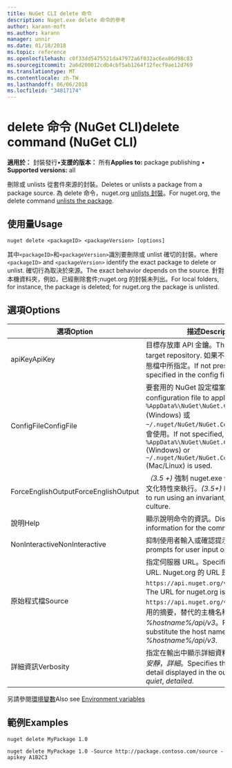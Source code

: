 ```yaml
---
title: NuGet CLI delete 命令
description: Nuget.exe delete 命令的參考
author: karann-msft
ms.author: karann
manager: unnir
ms.date: 01/18/2018
ms.topic: reference
ms.openlocfilehash: c0f33dd5475521da47972a6f032ac6ea86d98c83
ms.sourcegitcommit: 2a6d200012cdb4cbf5ab1264f12fecf9ae12d769
ms.translationtype: MT
ms.contentlocale: zh-TW
ms.lasthandoff: 06/06/2018
ms.locfileid: "34817174"
---
```

# <a name="delete-command-nuget-cli"></a><span data-ttu-id="17fec-103">delete 命令 (NuGet CLI)</span><span class="sxs-lookup"><span data-stu-id="17fec-103">delete command (NuGet CLI)</span></span>

<span data-ttu-id="17fec-104">**適用於：** 封裝發行&bullet;**支援的版本：** 所有</span><span class="sxs-lookup"><span data-stu-id="17fec-104">**Applies to:** package publishing &bullet; **Supported versions:** all</span></span>

<span data-ttu-id="17fec-105">刪除或 unlists 從套件來源的封裝。</span><span class="sxs-lookup"><span data-stu-id="17fec-105">Deletes or unlists a package from a package source.</span></span> <span data-ttu-id="17fec-106">為 delete 命令，nuget.org [unlists 封裝](../policies/deleting-packages.md)。</span><span class="sxs-lookup"><span data-stu-id="17fec-106">For nuget.org, the delete command [unlists the package](../policies/deleting-packages.md).</span></span>

## <a name="usage"></a><span data-ttu-id="17fec-107">使用量</span><span class="sxs-lookup"><span data-stu-id="17fec-107">Usage</span></span>

```cli
nuget delete <packageID> <packageVersion> [options]
```

<span data-ttu-id="17fec-108">其中`<packageID>`和`<packageVersion>`識別要刪除或 unlist 確切的封裝。</span><span class="sxs-lookup"><span data-stu-id="17fec-108">where `<packageID>` and `<packageVersion>` identify the exact package to delete or unlist.</span></span> <span data-ttu-id="17fec-109">確切行為取決於來源。</span><span class="sxs-lookup"><span data-stu-id="17fec-109">The exact behavior depends on the source.</span></span> <span data-ttu-id="17fec-110">針對本機資料夾，例如，已經刪除套件;nuget.org 的封裝未列出。</span><span class="sxs-lookup"><span data-stu-id="17fec-110">For local folders, for instance, the package is deleted; for nuget.org the package is unlisted.</span></span>

## <a name="options"></a><span data-ttu-id="17fec-111">選項</span><span class="sxs-lookup"><span data-stu-id="17fec-111">Options</span></span>

| <span data-ttu-id="17fec-112">選項</span><span class="sxs-lookup"><span data-stu-id="17fec-112">Option</span></span> | <span data-ttu-id="17fec-113">描述</span><span class="sxs-lookup"><span data-stu-id="17fec-113">Description</span></span> |
| --- | --- |
| <span data-ttu-id="17fec-114">apiKey</span><span class="sxs-lookup"><span data-stu-id="17fec-114">ApiKey</span></span> | <span data-ttu-id="17fec-115">目標存放庫 API 金鑰。</span><span class="sxs-lookup"><span data-stu-id="17fec-115">The API key for the target repository.</span></span> <span data-ttu-id="17fec-116">如果不存在，則會使用組態檔中所指定。</span><span class="sxs-lookup"><span data-stu-id="17fec-116">If not present, the one specified in the config file is used.</span></span> |
| <span data-ttu-id="17fec-117">ConfigFile</span><span class="sxs-lookup"><span data-stu-id="17fec-117">ConfigFile</span></span> | <span data-ttu-id="17fec-118">要套用的 NuGet 設定檔案。</span><span class="sxs-lookup"><span data-stu-id="17fec-118">The NuGet configuration file to apply.</span></span> <span data-ttu-id="17fec-119">如果未指定， `%AppData%\NuGet\NuGet.Config` (Windows) 或`~/.nuget/NuGet/NuGet.Config`(Mac/Linux) 會使用。</span><span class="sxs-lookup"><span data-stu-id="17fec-119">If not specified, `%AppData%\NuGet\NuGet.Config` (Windows) or `~/.nuget/NuGet/NuGet.Config` (Mac/Linux) is used.</span></span>|
| <span data-ttu-id="17fec-120">ForceEnglishOutput</span><span class="sxs-lookup"><span data-stu-id="17fec-120">ForceEnglishOutput</span></span> | <span data-ttu-id="17fec-121">*（3.5 +)* 強制 nuget.exe 使用不變，英文的文化特性來執行。</span><span class="sxs-lookup"><span data-stu-id="17fec-121">*(3.5+)* Forces nuget.exe to run using an invariant, English-based culture.</span></span> |
| <span data-ttu-id="17fec-122">說明</span><span class="sxs-lookup"><span data-stu-id="17fec-122">Help</span></span> | <span data-ttu-id="17fec-123">顯示說明命令的資訊。</span><span class="sxs-lookup"><span data-stu-id="17fec-123">Displays help information for the command.</span></span> |
| <span data-ttu-id="17fec-124">NonInteractive</span><span class="sxs-lookup"><span data-stu-id="17fec-124">NonInteractive</span></span> | <span data-ttu-id="17fec-125">抑制使用者輸入或確認提示。</span><span class="sxs-lookup"><span data-stu-id="17fec-125">Suppresses prompts for user input or confirmations.</span></span> |
| <span data-ttu-id="17fec-126">原始程式檔</span><span class="sxs-lookup"><span data-stu-id="17fec-126">Source</span></span> | <span data-ttu-id="17fec-127">指定伺服器 URL。</span><span class="sxs-lookup"><span data-stu-id="17fec-127">Specifies the server URL.</span></span> <span data-ttu-id="17fec-128">Nuget.org 的 URL 是`https://api.nuget.org/v3/index.json`。</span><span class="sxs-lookup"><span data-stu-id="17fec-128">The URL for nuget.org is `https://api.nuget.org/v3/index.json`.</span></span> <span data-ttu-id="17fec-129">私用的摘要，替代的主機名稱，例如 *%hostname%/api/v3*。</span><span class="sxs-lookup"><span data-stu-id="17fec-129">For private feeds, substitute the host name, for example, *%hostname%/api/v3*.</span></span> |
| <span data-ttu-id="17fec-130">詳細資訊</span><span class="sxs-lookup"><span data-stu-id="17fec-130">Verbosity</span></span> | <span data-ttu-id="17fec-131">指定在輸出中顯示詳細資料的數量：*正常*，*安靜*，*詳細*。</span><span class="sxs-lookup"><span data-stu-id="17fec-131">Specifies the amount of detail displayed in the output: *normal*, *quiet*, *detailed*.</span></span> |

<span data-ttu-id="17fec-132">另請參閱[環境變數](cli-ref-environment-variables.md)</span><span class="sxs-lookup"><span data-stu-id="17fec-132">Also see [Environment variables](cli-ref-environment-variables.md)</span></span>

## <a name="examples"></a><span data-ttu-id="17fec-133">範例</span><span class="sxs-lookup"><span data-stu-id="17fec-133">Examples</span></span>

```cli
nuget delete MyPackage 1.0

nuget delete MyPackage 1.0 -Source http://package.contoso.com/source -apikey A1B2C3
```
